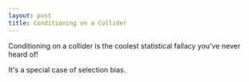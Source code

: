 ```yaml
---
layout: post
title: Conditioning on a Collider
---
```


Conditioning on a collider is the coolest statistical fallacy you've never heard of!

It's a special case of selection bias.  
